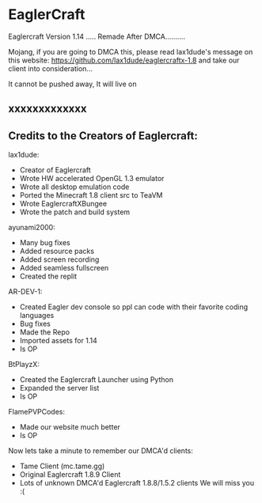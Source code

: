 # EaglerCraft
Eaglercraft Version 1.14 ..... Remade After DMCA..........

Mojang, if you are going to DMCA this, please read lax1dude's message on this website: https://github.com/lax1dude/eaglercraftx-1.8 and take our client into consideration...

It cannot be pushed away, It will live on

xxxxxxxxxxxxx
-
Credits to the Creators of Eaglercraft:
-
lax1dude:  
  - Creator of Eaglercraft
  - Wrote HW accelerated OpenGL 1.3 emulator
  - Wrote all desktop emulation code
  - Ported the Minecraft 1.8 client src to TeaVM
  - Wrote EaglercraftXBungee
  - Wrote the patch and build system
 
 ayunami2000:
  - Many bug fixes
  - Added resource packs
  - Added screen recording
  - Added seamless fullscreen
  - Created the replit

 AR-DEV-1:
  - Created Eagler dev console so ppl can code with their favorite coding languages
  - Bug fixes
  - Made the Repo
  - Imported assets for 1.14
  - Is OP

 BtPlayzX:
 - Created the Eaglercraft Launcher using Python
 - Expanded the server list
 - Is OP

FlamePVPCodes:
 - Made our website much better
 - Is OP


Now lets take a minute to remember our DMCA'd clients:
  - Tame Client (mc.tame.gg)
  - Original Eaglercraft 1.8.9 Client
  - Lots of unknown DMCA'd Eaglercraft 1.8.8/1.5.2 clients
We will miss you :(
